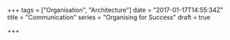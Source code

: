 +++
tags = ["Organisation", "Architecture"]
date = "2017-01-17T14:55:34Z"
title = "Communication"
series = "Organising for Success"
draft = true

+++



